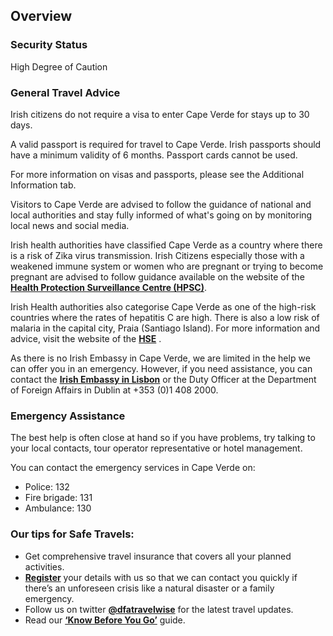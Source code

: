 ## Overview

### **Security Status**

High Degree of Caution

### **General Travel Advice**

Irish citizens do not require a visa to enter Cape Verde for stays up to 30 days.

A valid passport is required for travel to Cape Verde. Irish passports should have a minimum validity of 6 months. Passport cards cannot be used.

For more information on visas and passports, please see the Additional Information tab.

Visitors to Cape Verde are advised to follow the guidance of national and local authorities and stay fully informed of what's going on by monitoring local news and social media.

Irish health authorities have classified Cape Verde as a country where there is a risk of Zika virus transmission. Irish Citizens especially those with a weakened immune system or women who are pregnant or trying to become pregnant are advised to follow guidance available on the website of the [**Health Protection Surveillance Centre (HPSC)**](https://www.hpsc.ie/a-z/vectorborne/zika/).

Irish Health authorities also categorise Cape Verde as one of the high-risk countries where the rates of hepatitis C are high. There is also a low risk of malaria in the capital city, Praia (Santiago Island). For more information and advice, visit the website of the [**HSE**](https://www.hse.ie/eng/) .

As there is no Irish Embassy in Cape Verde, we are limited in the help we can offer you in an emergency. However, if you need assistance, you can contact the [**Irish Embassy in Lisbon**](/en/portugal/lisbon/) or the Duty Officer at the Department of Foreign Affairs in Dublin at +353 (0)1 408 2000.

### **Emergency Assistance**

The best help is often close at hand so if you have problems, try talking to your local contacts, tour operator representative or hotel management.

You can contact the emergency services in Cape Verde on:

* Police: 132
* Fire brigade: 131
* Ambulance: 130

### **Our tips for Safe Travels:**

* Get comprehensive travel insurance that covers all your planned activities.
* [**Register**](/en/dfa/overseas-travel/citizens-registration/) your details with us so that we can contact you quickly if there’s an unforeseen crisis like a natural disaster or a family emergency.
* Follow us on twitter [**@dfatravelwise**](https://www.twitter.com/DFATravelWise) for the latest travel updates.
* Read our [**‘Know Before You Go’**](/en/dfa/overseas-travel/know-before-you-go-/) guide.